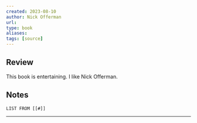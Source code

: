 ```yaml
---
created: 2023-08-10
author: Nick Offerman
url: 
type: book
aliases: 
tags: [source]
---
```

## Review
This book is entertaining. I like Nick Offerman.

## Notes
```dataview
LIST FROM [[#]]
```

---